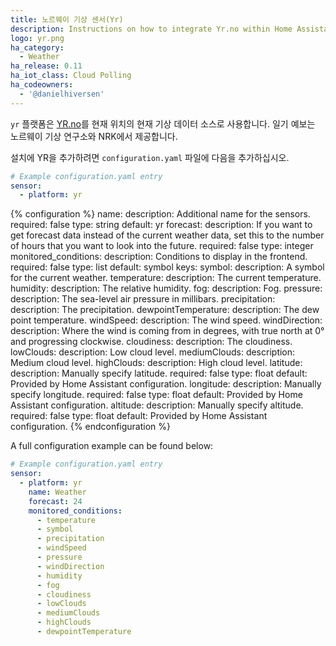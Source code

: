 ```yaml
---
title: 노르웨이 기상 센서(Yr)
description: Instructions on how to integrate Yr.no within Home Assistant.
logo: yr.png
ha_category:
  - Weather
ha_release: 0.11
ha_iot_class: Cloud Polling
ha_codeowners:
  - '@danielhiversen'
---
```


`yr` 플랫폼은 [YR.no](https://www.yr.no/)를 현재 위치의 현재 기상 데이터 소스로 사용합니다. 일기 예보는 노르웨이 기상 연구소와 NRK에서 제공합니다.

설치에 YR을 추가하려면 `configuration.yaml` 파일에 다음을 추가하십시오.

```yaml
# Example configuration.yaml entry
sensor:
  - platform: yr
```

{% configuration %}
name:
  description: Additional name for the sensors.
  required: false
  type: string
  default: yr
forecast:
  description: If you want to get forecast data instead of the current weather data, set this to the number of hours that you want to look into the future.
  required: false
  type: integer
monitored_conditions:
  description: Conditions to display in the frontend.
  required: false
  type: list
  default: symbol
  keys:
    symbol:
      description: A symbol for the current weather.
    temperature:
      description: The current temperature.
    humidity:
      description: The relative humidity.
    fog:
      description: Fog.
    pressure:
      description: The sea-level air pressure in millibars.
    precipitation:
      description: The precipitation.
    dewpointTemperature:
      description: The dew point temperature.
    windSpeed:
      description: The wind speed.
    windDirection:
      description: Where the wind is coming from in degrees, with true north at 0° and progressing clockwise.
    cloudiness:
      description: The cloudiness.
    lowClouds:
      description: Low cloud level.
    mediumClouds:
      description: Medium cloud level.
    highClouds:
      description: High cloud level.
latitude:
  description: Manually specify latitude.
  required: false
  type: float
  default: Provided by Home Assistant configuration.
longitude:
  description: Manually specify longitude.
  required: false
  type: float
  default: Provided by Home Assistant configuration.
altitude:
  description: Manually specify altitude.
  required: false
  type: float
  default: Provided by Home Assistant configuration.
{% endconfiguration %}

A full configuration example can be found below:

```yaml
# Example configuration.yaml entry
sensor:
  - platform: yr
    name: Weather
    forecast: 24
    monitored_conditions:
      - temperature
      - symbol
      - precipitation
      - windSpeed
      - pressure
      - windDirection
      - humidity
      - fog
      - cloudiness
      - lowClouds
      - mediumClouds
      - highClouds
      - dewpointTemperature
```
